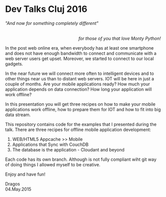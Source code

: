 # Dev Talks Cluj 2016
###### "And now for something completely different" 
<p align="right"><em>for those of you that love Monty Python!</em></p>

In the post web online era, when everybody has at least one smartphone and does not have enough bandwidth to connect and communicate with a web server users get upset. Moreover, we started to connect to our local gadgets.

In the near future we will connect more often to intelligent devices and to other things near us than to distant web servers. IOT will be here in just a couple of months. Are your mobile applications ready? How much your application depends on data connection? How long your application will work offline?

In this presentation you will get three recipes on how to make your mobile applications work offline, how to prepare them for IOT and how to fit into big data stream.

This repository contains code for the examples that I presented during the talk. There are three recipes for offline mobile application development:  

1. WEB/HTML5 Appcache >> Mobile
2. Applications that Sync with CouchDB
3. The database is the application - Cloudant and beyond

Each code has its own branch. Although is not fully compliant wiht git way of doing things I allowed myself to be creative.

Enjoy and have fun!

Dragos  
04.May.2015
